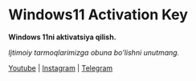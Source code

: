 # Windows11 Activation Key
**Windows 11ni aktivatsiya qilish.**

*Ijtimoiy tarmoqlarimizga obuna bo'lishni unutmang.*

[Youtube](https://youtube.com/@muxacode) | [Instagram](https://instagram.com/muxacodee) | [Telegram](https://t.me/Muxacodee)
